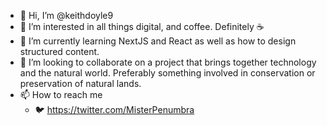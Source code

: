 - 👋 Hi, I’m @keithdoyle9
- 👀 I’m interested in all things digital, and coffee. Definitely ☕
- 🌱 I’m currently learning NextJS and React as well as how to design structured content.
- 💞️ I’m looking to collaborate on a project that brings together technology and the natural world. Preferably something involved in conservation or preservation of natural lands.
- 📫 How to reach me 
  - 🐦 https://twitter.com/MisterPenumbra
